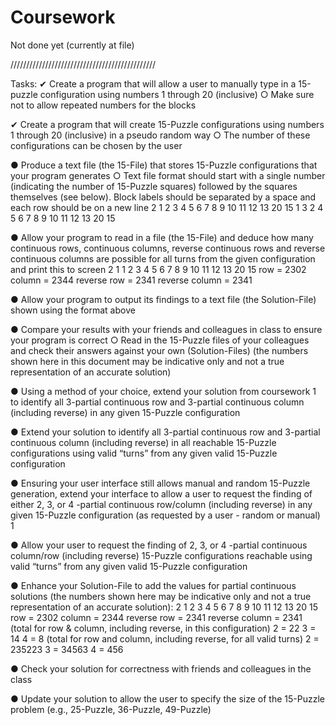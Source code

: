# Coursework
Not done yet (currently at file)

//////////////////////////////////////////////

Tasks:
✔ Create a program that will allow a user to manually type in a 15-puzzle configuration
using numbers 1 through 20 (inclusive)
○ Make sure not to allow repeated numbers for the blocks

✔ Create a program that will create 15-Puzzle configurations using numbers 1 through 20
(inclusive) in a pseudo random way
○ The number of these configurations can be chosen by the user

● Produce a text file (the 15-File) that stores 15-Puzzle configurations that your program
generates
○ Text file format should start with a single number (indicating the number of
15-Puzzle squares) followed by the squares themselves (see below). Block
labels should be separated by a space and each row should be on a new line
2
1 2 3 4
5 6 7 8
9 10 11 12
13 20 15
1 3 2 4
5 6 7 8
9 10 11 12
13 20 15

● Allow your program to read in a file (the 15-File) and deduce how many continuous rows,
continuous columns, reverse continuous rows and reverse continuous columns are
possible for all turns from the given configuration and print this to screen
2
1
1 2 3 4
5 6 7 8
9 10 11 12
13 20 15
row = 2302
column = 2344
reverse row = 2341
reverse column = 2341

● Allow your program to output its findings to a text file (the Solution-File) shown using the
format above

● Compare your results with your friends and colleagues in class to ensure your program
is correct
○ Read in the 15-Puzzle files of your colleagues and check their answers against
your own (Solution-Files) (the numbers shown here in this document may be
indicative only and not a true representation of an accurate solution)

● Using a method of your choice, extend your solution from coursework 1 to identify all
3-partial continuous row and 3-partial continuous column (including reverse) in any given
15-Puzzle configuration

● Extend your solution to identify all 3-partial continuous row and 3-partial continuous
column (including reverse) in all reachable 15-Puzzle configurations using valid “turns”
from any given valid 15-Puzzle configuration

● Ensuring your user interface still allows manual and random 15-Puzzle generation,
extend your interface to allow a user to request the finding of either 2, 3, or 4 -partial
continuous row/column (including reverse) in any given 15-Puzzle configuration (as
requested by a user - random or manual)
1

● Allow your user to request the finding of 2, 3, or 4 -partial continuous column/row
(including reverse) 15-Puzzle configurations reachable using valid “turns” from any given
valid 15-Puzzle configuration

● Enhance your Solution-File to add the values for partial continuous solutions (the
numbers shown here may be indicative only and not a true representation of an accurate
solution):
2
1 2 3 4
5 6 7 8
9 10 11 12
13 20 15
row = 2302
column = 2344
reverse row = 2341
reverse column = 2341
(total for row & column, including reverse, in this configuration)
2 = 22
3 = 14
4 = 8
(total for row and column, including reverse, for all valid turns)
2 = 235223
3 = 34563
4 = 456

● Check your solution for correctness with friends and colleagues in the class

● Update your solution to allow the user to specify the size of the 15-Puzzle problem (e.g.,
25-Puzzle, 36-Puzzle, 49-Puzzle)
